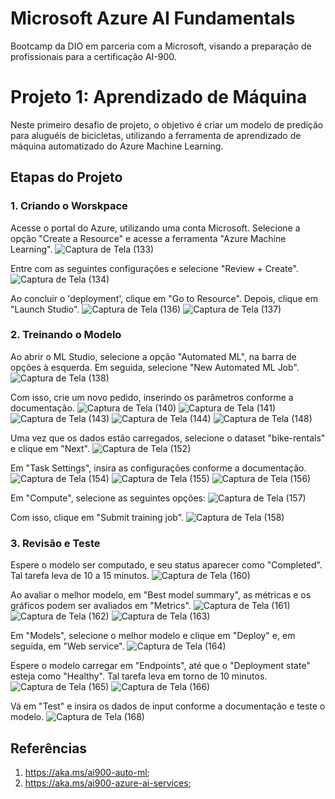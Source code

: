 # Microsoft Azure AI Fundamentals

Bootcamp da DIO em parceria com a Microsoft, visando a preparação de profissionais para a certificação AI-900. 

# Projeto 1: Aprendizado de Máquina

Neste primeiro desafio de projeto, o objetivo é criar um modelo de predição para aluguéis de bicicletas, utilizando a ferramenta de aprendizado de máquina automatizado do Azure Machine Learning.

## Etapas do Projeto

### 1. Criando o Worskpace

Acesse o portal do Azure, utilizando uma conta Microsoft. Selecione a opção "Create a Resource" e acesse a ferramenta "Azure Machine Learning".
![Captura de Tela (133)](https://github.com/mkatzor36/dioBootcampAI900_projeto1-Azure-ML/assets/54877987/e36c3278-0145-4ef1-ad30-0df5bd4478e7)

Entre com as seguintes configurações e selecione "Review + Create".
![Captura de Tela (134)](https://github.com/mkatzor36/dioBootcampAI900_projeto1-Azure-ML/assets/54877987/dfdaf18f-99b7-440b-82cd-fc1c9ac41a1a)

Ao concluir o 'deployment', clique em "Go to Resource". Depois, clique em "Launch Studio".
![Captura de Tela (136)](https://github.com/mkatzor36/dioBootcampAI900_projeto1-Azure-ML/assets/54877987/4bcca6cd-4c62-4c35-ad07-df6aab6296ab)
![Captura de Tela (137)](https://github.com/mkatzor36/dioBootcampAI900_projeto1-Azure-ML/assets/54877987/3eda8895-399e-45e5-bd2d-f0138c9e895d)

### 2. Treinando o Modelo

Ao abrir o ML Studio, selecione a opção "Automated ML", na barra de opções à esquerda. Em seguida, selecione "New Automated ML Job".
![Captura de Tela (138)](https://github.com/mkatzor36/dioBootcampAI900_projeto1-Azure-ML/assets/54877987/14321f4e-657b-4217-aa2d-a407970efbc2)

Com isso, crie um novo pedido, inserindo os parâmetros conforme a documentação.
![Captura de Tela (140)](https://github.com/mkatzor36/dioBootcampAI900_projeto1-Azure-ML/assets/54877987/87a86fbd-c2ba-419a-8690-d12d3d0dabe1)
![Captura de Tela (141)](https://github.com/mkatzor36/dioBootcampAI900_projeto1-Azure-ML/assets/54877987/a18e7a05-ede7-46b1-9770-26768771d415)
![Captura de Tela (143)](https://github.com/mkatzor36/dioBootcampAI900_projeto1-Azure-ML/assets/54877987/3819da47-2f4f-49c6-80f3-a708d8d10ea7)
![Captura de Tela (144)](https://github.com/mkatzor36/dioBootcampAI900_projeto1-Azure-ML/assets/54877987/6308927a-e22a-4b0b-8db8-7b3c0a73e2fc)
![Captura de Tela (148)](https://github.com/mkatzor36/dioBootcampAI900_projeto1-Azure-ML/assets/54877987/f5317e68-036f-4ff0-8d6d-335390b60a3b)

Uma vez que os dados estão carregados, selecione o dataset "bike-rentals" e clique em "Next".
![Captura de Tela (152)](https://github.com/mkatzor36/dioBootcampAI900_projeto1-Azure-ML/assets/54877987/5b60ba64-fc44-4872-bd53-04c5dd9e6211)

Em "Task Settings", insira as configurações conforme a documentação.
![Captura de Tela (154)](https://github.com/mkatzor36/dioBootcampAI900_projeto1-Azure-ML/assets/54877987/c047244d-deca-4b80-a9b8-d742d8e0d7c0)
![Captura de Tela (155)](https://github.com/mkatzor36/dioBootcampAI900_projeto1-Azure-ML/assets/54877987/ac7f1bcc-9b8f-480e-a8ad-15ebd7e6409a)
![Captura de Tela (156)](https://github.com/mkatzor36/dioBootcampAI900_projeto1-Azure-ML/assets/54877987/e133251e-082e-4d1e-a3e2-67e1eab97346)

Em "Compute", selecione as seguintes opções:
![Captura de Tela (157)](https://github.com/mkatzor36/dioBootcampAI900_projeto1-Azure-ML/assets/54877987/896fe620-ddf9-45c8-974a-1e3ea0d7a7f1)

Com isso, clique em "Submit training job".
![Captura de Tela (158)](https://github.com/mkatzor36/dioBootcampAI900_projeto1-Azure-ML/assets/54877987/cca47d92-a7b4-4f2b-8843-3f8b3e4dc2f6)

### 3. Revisão e Teste

Espere o modelo ser computado, e seu status aparecer como "Completed". Tal tarefa leva de 10 a 15 minutos.
![Captura de Tela (160)](https://github.com/mkatzor36/dioBootcampAI900_projeto1-Azure-ML/assets/54877987/00be07ea-d4aa-4eab-9d6d-2cd36f613f99)

Ao avaliar o melhor modelo, em "Best model summary", as métricas e os gráficos podem ser avaliados em "Metrics".
![Captura de Tela (161)](https://github.com/mkatzor36/dioBootcampAI900_projeto1-Azure-ML/assets/54877987/510acabd-56ae-4ae3-b4fe-bf87ecbd54d6)
![Captura de Tela (162)](https://github.com/mkatzor36/dioBootcampAI900_projeto1-Azure-ML/assets/54877987/c4bcb669-41c0-45d6-b076-4c68689e1c20)
![Captura de Tela (163)](https://github.com/mkatzor36/dioBootcampAI900_projeto1-Azure-ML/assets/54877987/ec72c0aa-a0b3-46b9-9596-33d66101a8a7)

Em "Models", selecione o melhor modelo e clique em "Deploy" e, em seguida, em "Web service".
![Captura de Tela (164)](https://github.com/mkatzor36/dioBootcampAI900_projeto1-Azure-ML/assets/54877987/2f6f6467-755f-46a6-93f2-ff4c664cfccd)

Espere o modelo carregar em "Endpoints", até que o "Deployment state" esteja como "Healthy". Tal tarefa leva em torno de 10 minutos.
![Captura de Tela (165)](https://github.com/mkatzor36/dioBootcampAI900_projeto1-Azure-ML/assets/54877987/524e2f15-2f54-4020-acfc-66dd502f7e92)
![Captura de Tela (166)](https://github.com/mkatzor36/dioBootcampAI900_projeto1-Azure-ML/assets/54877987/f1f31ca7-4f76-497e-93fb-7937fc93e016)

Vá em "Test" e insira os dados de input conforme a documentação e teste o modelo.
![Captura de Tela (168)](https://github.com/mkatzor36/dioBootcampAI900_projeto1-Azure-ML/assets/54877987/d7b29956-c5f2-4f27-9e60-28dfb46b8622)

## Referências

1. https://aka.ms/ai900-auto-ml;
2. https://aka.ms/ai900-azure-ai-services; 
